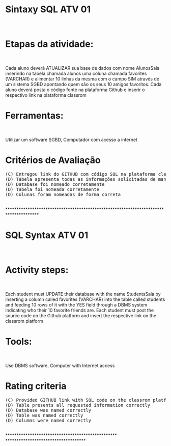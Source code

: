# Sintaxy SQL ATV 01
<br>

<H1>
  Etapas da atividade:
  
</H1>
<br>

<p>
 Cada aluno deverá ATUALIZAR sua base de dados com nome AlunosSala inserindo na tabela chamada alunos uma coluna chamada favorites (VARCHAR) e alimentar 10 linhas da mesma com o campo SIM através de um sistema SGBD apontando quem são os seus 10 amigos favoritos.
Cada aluno deverá posta o código fonte na plataforma Github e inserir o respectivo link na plataforma classrom 
  
</p>

  
<h1>
Ferramentas:  
</h1>
<br>
<p>
Utilizar um software SGBD,
Computador com acesso a internet
</p>

<h1>
Critérios de Avaliação   
</h1>

<pre>
(C) Entregou link do GITHUB com código SQL na plataforma classrom
(D) Tabela apresenta todas as informações solicitadas de maneira correta
(D) Database foi nomeado corretamente
(D) Tabela foi nomeada corretamente
(D) Colunas foram nomeadas de forma correta

</pre>

<p>
  **************************************************************************************
</p>

<h1>
 SQL Syntax ATV 01  
</h1>
<br>

<H1>
  Activity steps:
  
</H1>
<br>

<p>
 Each student must UPDATE their database with the name StudentsSala by inserting a column called favorites (VARCHAR) into the table called students and feeding 10 rows of it with the YES field through a DBMS system indicating who their 10 favorite friends are.
Each student must post the source code on the Github platform and insert the respective link on the classrom platform
  
</p>

  
<h1>
Tools:
</h1>
<br>
<p>
Use DBMS software,
Computer with Internet access
</p>

<h1>
Rating criteria
</h1>

<pre>
(C) Provided GITHUB link with SQL code on the classrom platform
(D) Table presents all requested information correctly
(D) Database was named correctly
(D) Table was named correctly
(D) Columns were named correctly

</pre>

<p>
  ************************************************** ************************************
</p>
